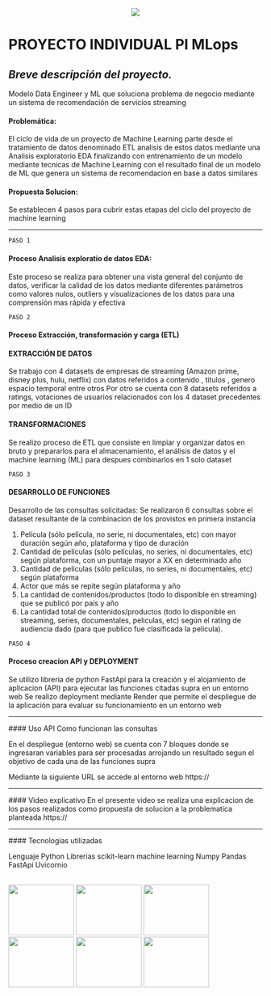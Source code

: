 <p align=center><img src=http://math.prep.soyhenry.com/_src/assets/logo.png><p>

# PROYECTO INDIVIDUAL PI MLops 

## *Breve descripción del proyecto.*
Modelo Data Engineer y ML que soluciona problema de negocio mediante un sistema de recomendación de servicios streaming

#### Problemática:
El ciclo de vida de un proyecto de Machine Learning parte desde el tratamiento de datos denominado ETL 
analisis de estos datos mediante una Analisis exploratorio EDA finalizando con entrenamiento de un modelo mediante tecnicas
de Machine Learning con el resultado final de un modelo de ML que genera un sistema de recomendacion en base a datos similares 

#### Propuesta Solucion:
Se establecen 4 pasos para cubrir estas etapas del ciclo del proyecto de machine learning 

<hr> 

`PASO 1`
#### Proceso Analisis exploratio de datos EDA:
Este proceso se realiza para obtener una vista general del conjunto de datos, verificar la calidad de los datos mediante diferentes 
parámetros como valores nulos, outliers y visualizaciones de los datos para una comprensión mas rápida y efectiva 

`PASO 2`
#### Proceso Extracción, transformación y carga (ETL)

#### EXTRACCIÓN DE DATOS
Se trabajo con 4 datasets de empresas de streaming (Amazon prime, disney plus, hulu, netflix)
con datos referidos a contenido , titulos , genero espacio temporal entre otros 
Por otro se cuenta con 8 datasets referidos a ratings, votaciones de usuarios relacionados con los 4 dataset precedentes
por medio de un ID

#### TRANSFORMACIONES
Se realizo proceso de ETL que consiste en limpiar y organizar datos en bruto y prepararlos para el almacenamiento, 
el análisis de datos y el machine learning (ML) para despues combinarlos en 1 solo dataset

`PASO 3`
#### DESARROLLO DE FUNCIONES
Desarrollo de las consultas solicitadas:
Se realizaron 6 consultas sobre el dataset resultante de la combinacion de los provistos en primera instancia

1. Película (sólo película, no serie, ni documentales, etc) con mayor duración según año, plataforma y tipo de duración
2. Cantidad de películas (sólo películas, no series, ni documentales, etc) según plataforma, con un puntaje mayor a XX en determinado año
3. Cantidad de películas (sólo películas, no series, ni documentales, etc) según plataforma
4. Actor que más se repite según plataforma y año
5. La cantidad de contenidos/productos (todo lo disponible en streaming) que se publicó por país y año
6. La cantidad total de contenidos/productos (todo lo disponible en streaming, series, documentales, peliculas, etc) según el rating de audiencia dado (para que publico fue clasificada la pelicula). 

`PASO 4`
#### Proceso creacion API y DEPLOYMENT
Se utilizo libreria de python FastApi para la creación y el alojamiento de aplicacion (API) para ejecutar las funciones citadas supra en un entorno web 
Se realizo deployment mediante Render que permite el despliegue de la aplicación para evaluar su funcionamiento en un entorno web

<hr> 
#### Uso API
Como funcionan las consultas

En el despliegue (entorno web) se cuenta con 7 bloques donde se ingresaran variables para ser procesadas arrojando un resultado segun el objetivo de cada una de las funciones supra

Mediante la siguiente URL se accede al entorno web
https://

<hr> 
#### Video explicativo
En el presente video se realiza una explicacion de los pasos realizados como propuesta de solucion a la problematica planteada
https://

<hr> 
#### Tecnologias utilizadas

Lenguaje Python
Librerias scikit-learn machine learning
Numpy
Pandas
FastApi
Uvicornio

<br>

<div>
  <img src="https://www.python.org/static/community_logos/python-logo-master-v3-TM-flattened.png" style="width: 130px; height: 100px; display: inline-block;">
  <img src="https://upload.wikimedia.org/wikipedia/commons/thumb/0/05/Scikit_learn_logo_small.svg/2560px-Scikit_learn_logo_small.svg.png" style="width: 130px; height: 100px; display: inline-block;">
  <img src="https://upload.wikimedia.org/wikipedia/commons/thumb/3/31/NumPy_logo_2020.svg/1280px-NumPy_logo_2020.svg.png" style="width: 130px; height: 100px; display: inline-block;">
  <img src="https://www.kindpng.com/picc/m/574-5747046_python-pandas-logo-transparent-hd-png-download.png" style="width: 130px; height: 100px; display: inline-block;">
  <img src="https://repository-images.githubusercontent.com/260928305/92388600-8d1c-11ea-9993-a726466b5099" style="width: 130px; height: 100px; display: inline-block;">
  <img src="https://raw.githubusercontent.com/tomchristie/uvicorn/master/docs/uvicorn.png" style="width: 130px; height: 100px; display: inline-block;">
</div>

